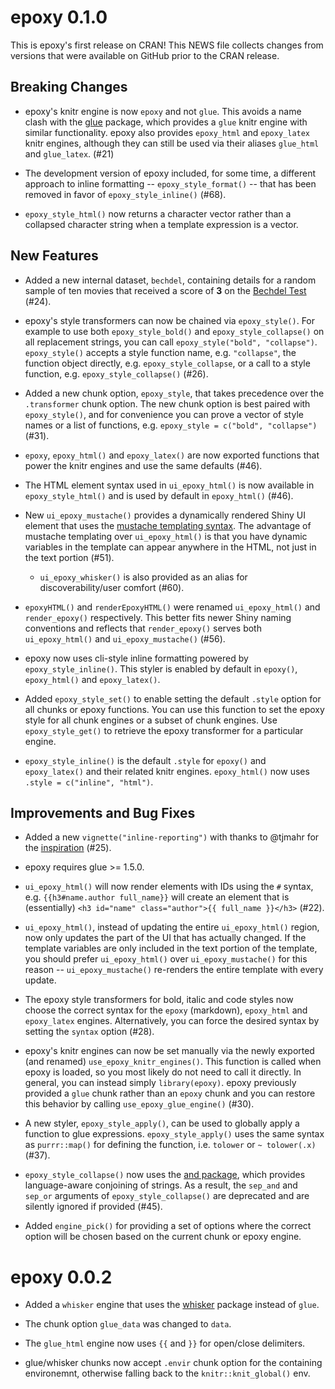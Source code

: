 # epoxy 0.1.0

This is epoxy's first release on CRAN! This NEWS file collects changes from
versions that were available on GitHub prior to the CRAN release.

## Breaking Changes

* epoxy's knitr engine is now `epoxy` and not `glue`. This avoids a name clash
  with the [glue](https://glue.tidyverse.org) package, which provides a `glue`
  knitr engine with similar functionality. epoxy also provides `epoxy_html` and
  `epoxy_latex` knitr engines, although they can still be used via their aliases
  `glue_html` and `glue_latex`. (#21)

* The development version of epoxy included, for some time, a different approach
  to inline formatting -- `epoxy_style_format()` -- that has been removed in
  favor of `epoxy_style_inline()` (#68).

* `epoxy_style_html()` now returns a character vector rather than a collapsed
  character string when a template expression is a vector.

## New Features

* Added a new internal dataset, `bechdel`, containing details for a random
  sample of ten movies that received a score of **3** on the
  [Bechdel Test](https://bechdeltest.com) (#24).

* epoxy's style transformers can now be chained via `epoxy_style()`. For example
  to use both `epoxy_style_bold()` and `epoxy_style_collapse()` on all
  replacement strings, you can call `epoxy_style("bold", "collapse")`.
  `epoxy_style()` accepts a style function name, e.g. `"collapse"`, the function
  object directly, e.g. `epoxy_style_collapse`, or a call to a style function,
  e.g. `epoxy_style_collapse()` (#26).

* Added a new chunk option, `epoxy_style`, that takes precedence over the
  `.transformer` chunk option. The new chunk option is best paired with
  `epoxy_style()`, and for convenience you can prove a vector of style names or
  a list of functions, e.g. `epoxy_style = c("bold", "collapse")` (#31).

* `epoxy`, `epoxy_html()` and `epoxy_latex()` are now exported functions that
  power the knitr engines and use the same defaults (#46).

* The HTML element syntax used in `ui_epoxy_html()` is now available in
  `epoxy_style_html()` and is used by default in `epoxy_html()` (#46).

* New `ui_epoxy_mustache()` provides a dynamically rendered Shiny UI element
  that uses the [mustache templating syntax](https://mustache.github.io/). The
  advantage of mustache templating over `ui_epoxy_html()` is that you have dynamic
  variables in the template can appear anywhere in the HTML, not just in the
  text portion (#51).

  * `ui_epoxy_whisker()` is also provided as an alias for discoverability/user
    comfort (#60).

* `epoxyHTML()` and `renderEpoxyHTML()` were renamed `ui_epoxy_html()` and
  `render_epoxy()` respectively. This better fits newer Shiny naming conventions
  and reflects that `render_epoxy()` serves both `ui_epoxy_html()` and
  `ui_epoxy_mustache()` (#56).

* epoxy now uses cli-style inline formatting powered by `epoxy_style_inline()`.
  This styler is enabled by default in `epoxy()`, `epoxy_html()` and
  `epoxy_latex()`.

* Added `epoxy_style_set()` to enable setting the default `.style` option for
  all chunks or epoxy functions. You can use this function to set the epoxy
  style for all chunk engines or a subset of chunk engines. Use
  `epoxy_style_get()` to retrieve the epoxy transformer for a particular engine.

* `epoxy_style_inline()` is the default `.style` for `epoxy()` and `epoxy_latex()`
  and their related knitr engines. `epoxy_html()` now uses
  `.style = c("inline", "html")`.

## Improvements and Bug Fixes

* Added a new `vignette("inline-reporting")` with thanks to @tjmahr for the
  [inspiration](https://www.tjmahr.com/lists-knitr-secret-weapon/) (#25).

* epoxy requires glue >= 1.5.0.

* `ui_epoxy_html()` will now render elements with IDs using the `#` syntax, e.g.
  `{{h3#name.author full_name}}` will create an element that is (essentially)
  `<h3 id="name" class="author">{{ full_name }}</h3>` (#22).

* `ui_epoxy_html()`, instead of updating the entire `ui_epoxy_html()` region,
  now only updates the part of the UI that has actually changed. If the template
  variables are only included in the text portion of the template, you should
  prefer `ui_epoxy_html()` over `ui_epoxy_mustache()` for this reason --
  `ui_epoxy_mustache()` re-renders the entire template with every update.

* The epoxy style transformers for bold, italic and code styles now choose the
  correct syntax for the `epoxy` (markdown), `epoxy_html` and `epoxy_latex`
  engines. Alternatively, you can force the desired syntax by setting the
  `syntax` option (#28).

* epoxy's knitr engines can now be set manually via the newly exported (and
  renamed) `use_epoxy_knitr_engines()`. This function is called when epoxy is
  loaded, so you most likely do not need to call it directly. In general, you
  can instead simply `library(epoxy)`. epoxy previously provided a `glue` chunk
  rather than an `epoxy` chunk and you can restore this behavior by calling
  `use_epoxy_glue_engine()` (#30).

* A new styler, `epoxy_style_apply()`, can be used to globally apply a
  function to glue expressions. `epoxy_style_apply()` uses the same syntax as
  `purrr::map()` for defining the function, i.e. `tolower` or `~ tolower(.x)`
  (#37).

* `epoxy_style_collapse()` now uses the [and package](https://and.rossellhayes.com/),
  which provides language-aware conjoining of strings. As a result, the
  `sep_and` and `sep_or` arguments of `epoxy_style_collapse()` are deprecated
  and are silently ignored if provided (#45).

* Added `engine_pick()` for providing a set of options where the correct option
  will be chosen based on the current chunk or epoxy engine.


# epoxy 0.0.2

* Added a `whisker` engine that uses the [whisker](https://github.com/edwindj/whisker)
  package instead of `glue`.

* The chunk option `glue_data` was changed to `data`.

* The `glue_html` engine now uses `{{` and `}}` for open/close delimiters.

* glue/whisker chunks now accept `.envir` chunk option for the containing
  environemnt, otherwise falling back to the `knitr::knit_global()` env.
